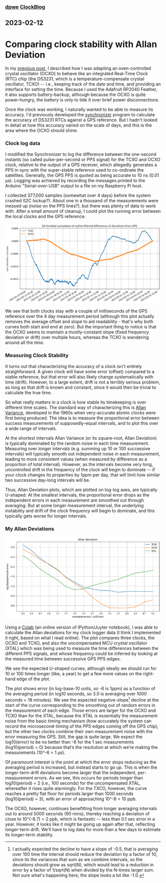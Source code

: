 ### [dpwe](https://github.com/dpwe) [ClockBlog](index.html)

## 2023-02-12
# Comparing clock stability with Allan Deviation

In my [previous post](2023-01-15-ds3231-emulator.html), I described how I was adapting an oven-controlled crystal oscillator (OCXO) to behave like an integrated Real-Time Clock (RTC) chip (the DS3231, which is a temperature-compensate crystal oscillator, TCXO) -- i.e., keeping track of the date and time, and providing an interface for setting the time.  Because I used the Adafruit RP2040 Feather, it also supports battery-backup, although because the OCXO is quite power-hungry, the battery is only to tide it over brief power disconnections.

Once the clock was working, I naturally wanted to be able to measure its accuracy.  I'd previously developed the [synchronizer](2022-03-20-synchronizer.html) program to calculate the accuracy of DS3231 RTCs against a GPS reference.  But I hadn't looked in detail at how this accuracy varied on the scale of days, and this is the area where the OCXO should shine.

### Clock log data

I modified the Synchronizer to log the difference between the one-second instants (so called pulse-per-second or PPS signal) for the TCXO and OCXO clock, relative to the output of a GPS receiver, which allegedly generates a PPS in sync with the super-stable reference used to co-ordinate the satellites.  Generally, the GPS PPS is quoted as being accurate to 10 ns (0.01 µs).  Logging was achieved by recording the messages printed to the Arduino "Serial-over-USB" output to a file on my Raspberry Pi host.

I collected 377,000 samples (somewhat over 4 days) before the system crashed (I2C lockup?).  About one in a thousand of the measurements were messed up (noise on the PPS lines?), but there was plenty of data to work with.  After a small amount of cleanup, I could plot the running error between the local clocks and the GPS reference:

![Clock time deviations](images/clock-deviations.png)

We see that both clocks stay with a couple of milliseconds of the GPS reference over the 4 day measurement period (although this plot actually removes the average offset and slope to aid readability - that's why both curves both start and end at zero).  But the important thing to notice is that the OCXO seems to maintain a mostly-constant slope (fixed frequency deviation or drift) over multiple hours, whereas the TCXO is wandering around all the time.

### Measuring Clock Stability

It turns out that characterizing the accuracy of a clock isn't entirely straighforward.  A given clock will have some error (offset) compared to a stable reference, but that error will also likely change systematically with time (drift).  However, to a large extent, drift is not a terribly serious problem, as long as that drift is known and constant, since it would then be trivial to calculate the true time.

So what really matters in a clock is how stable its timekeeping is over different time scales.  The standard way of characterizing this is [Allan Variance](https://en.wikipedia.org/wiki/Allan_variance), developed in the 1960s when very-accurate atomic clocks were first being produced.  The idea is to measure the proportional error between success measurements of supposedly-equal intervals, and to plot this over a wide range of intervals.

At the shortest intervals Allan Variance (or its square-root, Allan Deviation) is typically dominated by the random noise in each time measurement.  Measuring over longer intervals (e.g. summing up 10 or 100 successive intervals) will typically smooth out independent noise in each measurement, leading to more consistent values (when measured by difference as a proportion of total interval).  However, as the intervals become very long, uncontrolled drift in the frequency of the clock will begin to dominate -- if your clock changes its properties by 1ppm per day, that will limit how similar two successive day-long intervals will be.

Thus, Allan Deviation plots, which are plotted on log-log axes, are typically U-shaped: At the smallest intervals, the proportional error drops as the independent errors in each measurement are smoothed out through averaging.  But at some longer measurement interval, the underlying instability and drift of the clock frequency will begin to dominate, and this typically gets worse for longer intervals.

### My Allan Deviations

![Allan deviation plots](images/allan-deviation.png)

Using a [Colab](https://colab.research.google.com/drive/1sQLEhoHQcFkfOhnLrahKhTjQoga9geAH) (an online version of IPython/Juyter notebook), I was able to calculate the Allan deviations for my clock logger data (I think I implemented it right, based on what I read online).  The plot compares three clocks, the OCXO and TCXO, and also the uncompensated MCU crystal oscillator (XTAL) which was being used to measure the time differences between the different PPS signals, and whose frequency could be inferred by looking at the measured time between successive GPS PPS edges.

We see the expected U-shaped curves, although ideally we should run for 10 or 100 times longer (like, a year) to get a few more values on the right-hand edge of the plot.

The plot shows error (in log-base-10 units, so -6 is 1ppm) as a function of the averaging period (in log10 seconds, so 3.0 is averaging over 1000 seconds = 18 minutes).  We see the expected negative-slope[^1] decline at the start of the curve corresponding to the smoothing out of random errors in the measurement of each edge.  Those errors are larger for the OCXO and TCXO than for the XTAL, because the XTAL is essentially the measurement noise from the basic timing mechanism (how accurately the system can record the microsecond-timing of the PPS edges coming off the GPS chip), but the other two clocks combine their own measurement noise with the error measuring the GPS.  Still, the gap is quite large.  We expect the log10(error) to be no better than -6 for the 1 sec measurements (log10(period) = 0) because that’s the resolution at which we’re making the measurements (10^-6 = 1 µs).  

Of paramount interest is the point at which the error stops reducing as the averaging period is increased, but instead starts to go up.  This is when the longer-term drift deviations become larger that the independent, per-measurement errors.  As we see, this occurs for periods longer than log10(period) = 2 (i.e., 100 seconds) for the uncompensated XTAL, whereafter it rises quite alarmingly.  For the TXCO, however, the curve reaches a pretty flat floor for periods larger than 1000 seconds (log10(period) = 3), with an error of approaching 10^-8 = 10 ppb.

The OCXO, however, continues benefitting from longer averaging intervals out to around 5000 seconds (90 mins), thereby reaching a deviation of close to 10^(-8.7) = 2 ppb, which is fantastic -- less than 0.1 sec error in a year.  However, it looks like it might be going up again after that, reflecting longer-term drift.  We’ll have to log data for more than a few days to estimate its longer-term stability.

[^1]: I actually expected the decline to have a slope of -0.5, that is averaging over 100 time the interval should reduce the deviation by a factor of 10, since its the variances that sum as we combine intervals, so the deviations should grow as sqrt(N), which would lead to a reduction in error by a factor of 1/sqrt(N) when divided by the N-times larger sum.  Not sure what's happening here, the slope looks a lot like -1.0.


